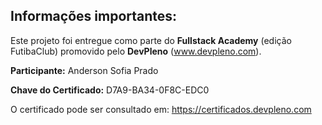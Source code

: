 ## Informações importantes:

Este projeto foi entregue como parte do **Fullstack Academy** (edição FutibaClub) promovido pelo **DevPleno** (www.devpleno.com).

**Participante:** Anderson Sofia Prado

**Chave do Certificado:** D7A9-BA34-0F8C-EDC0

O certificado pode ser consultado em: https://certificados.devpleno.com